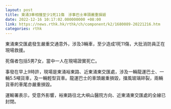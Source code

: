 ```yaml
---
layout: post
title: 東涌3車相撞至少1死11傷　涉事巴士車頭嚴重損毀
date: 2022-12-16 10:17:02.000000000 +08:00
link: https://news.rthk.hk/rthk/ch/component/k2/1680089-20221216.htm
categories: rthk
---
```


東涌東交匯處發生嚴重交通意外，涉及3輛車，至少造成1死11傷，大批消防員正在現場救援。

死傷者包括5男7女，當中一人在現場證實死亡。

事發在早上9時許，現場是東涌裕東路、近東涌東交匯處，涉及一輛龍運巴士、一輛5.5噸貨車，及一輛輕型貨車。龍運巴士的車頭嚴重損毀，擋風玻璃碎裂，兩輛貨車的車尾亦嚴重損毀。

運輸署表示，受意外影響，裕東路往北大嶼山醫院方向、近東涌東交匯處的全線已封閉。
